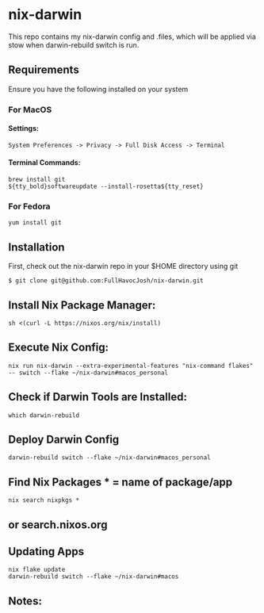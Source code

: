 # nix-darwin

This repo contains my nix-darwin config and .files, which will be applied via stow when darwin-rebuild switch is run. 

## Requirements

Ensure you have the following installed on your system

### For MacOS
#### Settings:
```
System Preferences -> Privacy -> Full Disk Access -> Terminal
```
#### Terminal Commands:
```
brew install git
${tty_bold}softwareupdate --install-rosetta${tty_reset}
```

### For Fedora

```
yum install git
```

## Installation

First, check out the nix-darwin repo in your $HOME directory using git

```
$ git clone git@github.com:FullHavocJosh/nix-darwin.git
```

## Install Nix Package Manager:
```
sh <(curl -L https://nixos.org/nix/install)
```
## Execute Nix Config:
```
nix run nix-darwin --extra-experimental-features "nix-command flakes" -- switch --flake ~/nix-darwin#macos_personal
```
## Check if Darwin Tools are Installed:
```
which darwin-rebuild
```
## Deploy Darwin Config
```
darwin-rebuild switch --flake ~/nix-darwin#macos_personal
```
## Find Nix Packages * = name of package/app
```
nix search nixpkgs *
```
## or search.nixos.org

## Updating Apps
```
nix flake update
darwin-rebuild switch --flake ~/nix-darwin#macos
```
## Notes:
```

```